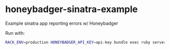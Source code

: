 honeybadger-sinatra-example
===========================

Example sinatra app reporting errors w/ Honeybadger

Run with:

```sh
RACK_ENV=production HONEYBADGER_API_KEY=api-key bundle exec ruby server.rb
```
